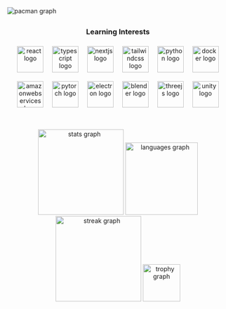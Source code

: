 <!-- Credit to [abozanona](https://github.com/abozanona/pacman-contribution-graph) -->
<img src="https://pacman.abozanona.me/?username=khengyeww" alt="pacman graph"  />

##

<h3 align="center">Learning Interests</h3>

###

<div align="center">
  <img src="https://skillicons.dev/icons?i=react" height="60" alt="react logo"  />
  <img width="12" />
  <img src="https://skillicons.dev/icons?i=ts" height="60" alt="typescript logo"  />
  <img width="12" />
  <img src="https://skillicons.dev/icons?i=nextjs" height="60" alt="nextjs logo"  />
  <img width="12" />
  <img src="https://skillicons.dev/icons?i=tailwind" height="60" alt="tailwindcss logo"  />
  <img width="12" />
  <img src="https://skillicons.dev/icons?i=py" height="60" alt="python logo"  />
  <img width="12" />
  <img src="https://skillicons.dev/icons?i=docker" height="60" alt="docker logo"  />
</div>

<br clear="both">

<div align="center">
  <img src="https://skillicons.dev/icons?i=aws" height="60" alt="amazonwebservices logo"  />
  <img width="12" />
  <img src="https://skillicons.dev/icons?i=pytorch" height="60" alt="pytorch logo"  />
  <img width="12" />
  <img src="https://skillicons.dev/icons?i=electron" height="60" alt="electron logo"  />
  <img width="12" />
  <img src="https://skillicons.dev/icons?i=blender" height="60" alt="blender logo"  />
  <img width="12" />
  <img src="https://skillicons.dev/icons?i=threejs" height="60" alt="threejs logo"  />
  <img width="12" />
  <img src="https://skillicons.dev/icons?i=unity" height="60" alt="unity logo"  />
</div>

##

<br clear="both">

<div align="center">
  <img src="https://github-readme-stats.vercel.app/api?username=khengyeww&hide_title=false&hide_rank=false&show_icons=true&include_all_commits=true&count_private=true&disable_animations=false&theme=dracula&locale=en&hide_border=false&order=1" height="195" alt="stats graph"  />
  <img src="https://github-readme-stats.vercel.app/api/top-langs?username=khengyeww&locale=en&hide_title=false&layout=compact&card_width=320&langs_count=6&theme=dracula&hide_border=false&order=2" height="165" alt="languages graph"  />
  <img src="https://streak-stats.demolab.com?user=khengyeww&locale=en&mode=weekly&theme=dracula&hide_border=false&border_radius=5&order=3" height="195" alt="streak graph"  />
  <img src="https://github-profile-trophy.vercel.app?username=khengyeww&theme=dracula&column=-1&row=1&margin-w=8&margin-h=8&no-bg=false&no-frame=false&order=4" height="85" alt="trophy graph"  />
</div>
